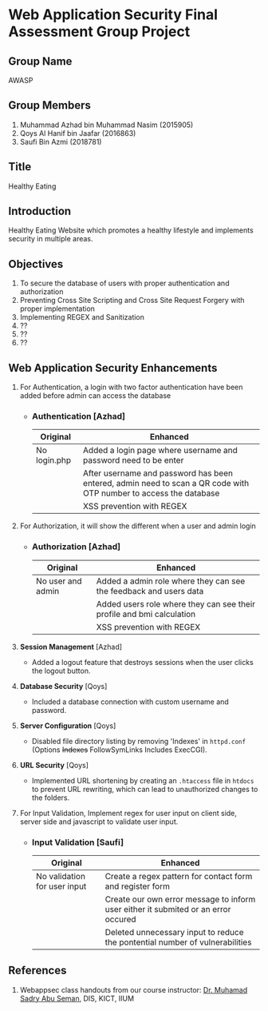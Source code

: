 # Web Application Security Final Assessment Group Project

## Group Name
AWASP

## Group Members
1. Muhammad Azhad bin Muhammad Nasim (2015905)
2. Qoys Al Hanif bin Jaafar (2016863)
3. Saufi Bin Azmi (2018781)

## Title
Healthy Eating

## Introduction
Healthy Eating Website which promotes a healthy lifestyle and implements security in multiple areas.

## Objectives
1. To secure the database of users with proper authentication and authorization
2. Preventing Cross Site Scripting and Cross Site Request Forgery with proper implementation
3. Implementing REGEX and Sanitization 
4. ??
5. ??
6. ??

## Web Application Security Enhancements

1. For Authentication, a login with two factor authentication have been added before admin can access the database
    - ### Authentication [Azhad]
      | Original  | Enhanced |
      | ------------- | ------------- |
      | No login.php   | Added a login page where username and password need to be enter |
      |   | After username and password has been entered, admin need to scan a QR code with OTP number to access the database  |
      |   | XSS prevention with REGEX   |
      
2. For Authorization, it will show the different when a user and admin login
    - ### Authorization [Azhad]
      | Original  | Enhanced |
      | ------------- | ------------- |
      | No user and admin   | Added a admin role where they can see the feedback and users data  |
      |   | Added users role where they can see their profile and bmi calculation  |
      |   | XSS prevention with REGEX   |
   


3. **Session Management** [Azhad]
    - Added a logout feature that destroys sessions when the user clicks the logout button.

4. **Database Security** [Qoys]
    - Included a database connection with custom username and password.

5. **Server Configuration** [Qoys]
    - Disabled file directory listing by removing 'Indexes' in `httpd.conf` (Options ~~Indexes~~ FollowSymLinks Includes ExecCGI).

6. **URL Security** [Qoys]
    - Implemented URL shortening by creating an `.htaccess` file in `htdocs` to prevent URL rewriting, which can lead to unauthorized changes to the folders.
  
7. For Input Validation, Implement regex for user input on client side, server side and javascript to validate user input. 
    - ### Input Validation [Saufi]
      | Original  | Enhanced |
      | ------------- | ------------- |
      | No validation for user input   | Create a regex pattern for contact form and register form |
      |   | Create our own error message to inform user either it submited or an error occured   |
      |   | Deleted unnecessary input to reduce the pontential number of vulnerabilities |

## References
1. Webappsec class handouts from our course instructor: [Dr. Muhamad Sadry Abu Seman](https://github.com/muhdsadry), DIS, KICT, IIUM
